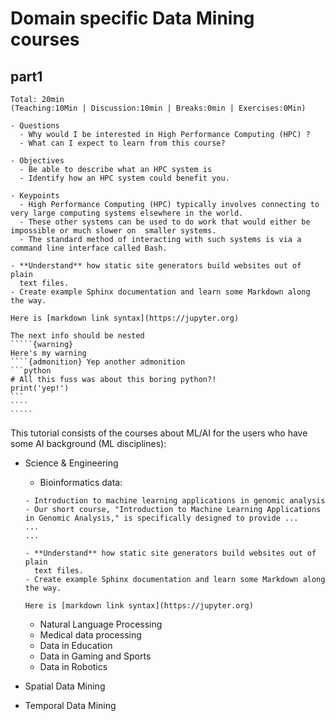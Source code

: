 # Domain specific Data Mining courses


## part1
```{instructor-note}
Total: 20min
(Teaching:10Min | Discussion:10min | Breaks:0min | Exercises:0Min)
```

```{objectives}
- Questions
  - Why would I be interested in High Performance Computing (HPC) ?
  - What can I expect to learn from this course?    

- Objectives
  - Be able to describe what an HPC system is
  - Identify how an HPC system could benefit you.  
  
- Keypoints
  - High Performance Computing (HPC) typically involves connecting to very large computing systems elsewhere in the world.
  - These other systems can be used to do work that would either be impossible or much slower on  smaller systems.
  - The standard method of interacting with such systems is via a command line interface called Bash.
  ```


```{note}
- **Understand** how static site generators build websites out of plain
  text files.
- Create example Sphinx documentation and learn some Markdown along the way.
```

```{admonition} My markdown link
Here is [markdown link syntax](https://jupyter.org)
```

``````{note}
The next info should be nested
`````{warning}
Here's my warning
````{admonition} Yep another admonition
```python
# All this fuss was about this boring python?!
print('yep!')
```
````
`````
``````

This tutorial consists of the courses about ML/AI for the users who have some AI background (ML disciplines):

- Science & Engineering
  - Bioinformatics data:

  ```{objectives}
  - Introduction to machine learning applications in genomic analysis
  - Our short course, "Introduction to Machine Learning Applications in Genomic Analysis," is specifically designed to provide ...
  ...
  ...
  ```
  ```{note}
  - **Understand** how static site generators build websites out of plain
    text files.
  - Create example Sphinx documentation and learn some Markdown along the way.
  ```

  ```{admonition} My markdown link
  Here is [markdown link syntax](https://jupyter.org)
  ```

  - Natural Language Processing
  - Medical data processing
  - Data in Education
  - Data in Gaming and Sports
  - Data in Robotics



- Spatial Data Mining

- Temporal Data Mining
